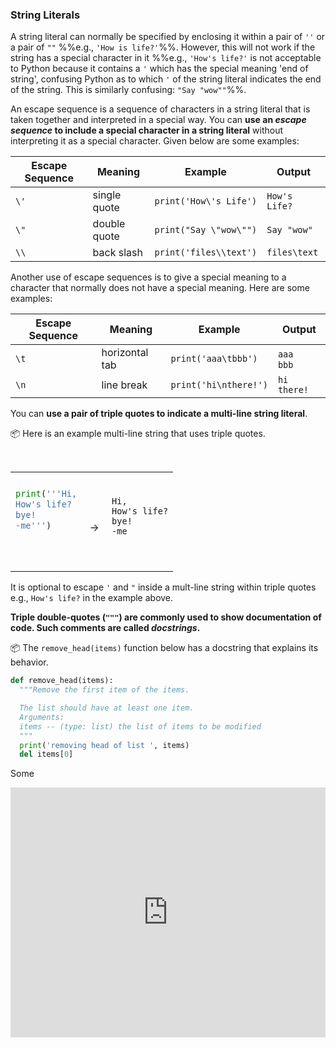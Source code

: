### String Literals

A <tooltip content="a string value, not a variable">string literal</tooltip> can normally be specified by enclosing it within a pair of `''` or a pair of `""` %%e.g., `'How is life?'`%%. However, this will not work if the string has a <tooltip content="a character that has special meaning in Python">special character</tooltip> in it %%e.g., `'How's life?'` is not acceptable to Python because it contains a `'` which has the special meaning 'end of string', confusing Python as to which `'` of the string literal indicates the end of the string. This is similarly confusing: `"Say "wow""`%%.

<div id="strings-escape">

An escape sequence is a sequence of characters in a string literal that is taken together and interpreted in a special way. You can **use an _escape sequence_  to include a special character in a string literal** without interpreting it as a special character.  Given below are some examples:

Escape Sequence | Meaning | Example | Output
--------------- | ------- | ------- | ------
`\'` | single quote | `print('How\'s Life')` | `How's Life?`
`\"` | double quote | `print("Say \"wow\"")` | `Say "wow"`
`\\` | back slash | `print('files\\text')` | `files\text`

Another use of escape sequences is to give a special meaning to a character that normally does not have a special meaning. Here are some examples:

Escape Sequence | Meaning | Example | Output
--------------- | ------- | ------- | ------
`\t` | horizontal tab | `print('aaa\tbbb')` | `aaa` `  ` `bbb`
`\n` | line break | `print('hi\nthere!')` | `hi`<br>`there!`

</div>

You can **use a pair of triple quotes to indicate a multi-line string literal**. 

<tip-box> 

:package: Here is an example multi-line string that uses triple quotes.

<table> 
<tr>
  <td>

```python
print('''Hi,
How's life?
bye!
-me''')
```
  </td>
  <td><br>&nbsp;→&nbsp;</td>
  <td><br>

```
Hi,
How's life?
bye!
-me
```
  </td>
</tr>
</table>

</tip-box>

It is optional to escape `'` and `"` inside a mult-line string within triple quotes e.g., `How's life?` in the example above.

**Triple double-quotes (`"""`) are commonly used to show documentation of code. Such comments are called _docstrings_.**

<tip-box> 

:package: The `remove_head(items)` function below has a docstring that explains its behavior.

```python
def remove_head(items):
  """Remove the first item of the items.

  The list should have at least one item.
  Arguments:
  items -- (type: list) the list of items to be modified
  """
  print('removing head of list ', items)
  del items[0]
```

Some 

</tip-box>

<panel type="seamless" header="%%:computer: Try your own%%">

<iframe height="400px" width="100%" src="https://repl.it/@pythonbasics/strings-literals?lite=true" scrolling="no" frameborder="no" allowtransparency="true" allowfullscreen="true" sandbox="allow-forms allow-pointer-lock allow-popups allow-same-origin allow-scripts allow-modals"></iframe>

</panel>
